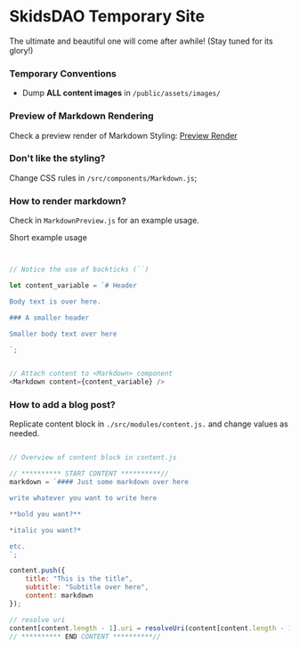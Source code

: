 # SkidsDAO Temporary Site

The ultimate and beautiful one will come after awhile! (Stay tuned for its glory!)

### Temporary Conventions

- Dump **ALL content images** in `/public/assets/images/`


### Preview of Markdown Rendering

Check a preview render of Markdown Styling: [Preview Render](https://skidsdao.github.io/preview)

### Don't like the styling?

Change CSS rules in `/src/components/Markdown.js`;


### How to render markdown?

Check in `MarkdownPreview.js` for an example usage.

Short example usage

```javascript


// Notice the use of backticks (``)

let content_variable = `# Header

Body text is over here.

### A smaller header

Smaller body text over here

`;


// Attach content to <Markdown> component
<Markdown content={content_variable} />

```


### How to add a blog post?

Replicate content block in `./src/modules/content.js.` and change values as needed.

```javascript

// Overview of content block in content.js

// ********** START CONTENT **********//
markdown = `#### Just some markdown over here

write whatever you want to write here

**bold you want?**

*italic you want?*

etc.
`;

content.push({
	title: "This is the title",
	subtitle: "Subtitle over here",
	content: markdown
});

// resolve uri
content[content.length - 1].uri = resolveUri(content[content.length - 1].title);
// ********** END CONTENT **********//

```


